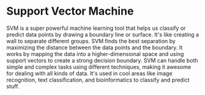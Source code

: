 #  Support Vector Machine

SVM is a super powerful machine learning tool that helps us classify or predict data points by drawing a boundary line or surface. It's like creating a wall to separate different groups. SVM finds the best separation by maximizing the distance between the data points and the boundary. It works by mapping the data into a higher-dimensional space and using support vectors to create a strong decision boundary. SVM can handle both simple and complex tasks using different techniques, making it awesome for dealing with all kinds of data. It's used in cool areas like image recognition, text classification, and bioinformatics to classify and predict stuff.
